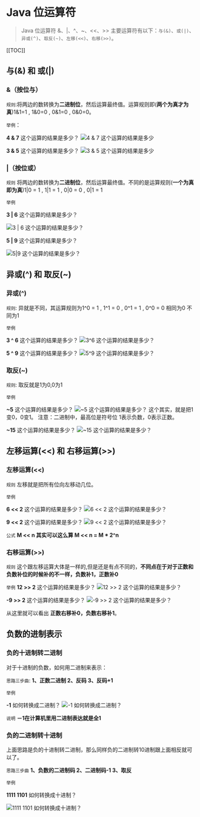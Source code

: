 # Java 位运算符
>Java 位运算符 &、|、^、~、<<、>> 
>主要运算符有以下：`与(&)`、`或(|)`、`异或(^)`、`取反(~)`、`左移(<<)`、`右移(>>)`。

[[TOC]]

## 与(&) 和 或(|)

### &（按位与）

`规则`:将两边的数转换为**二进制位**，然后运算最终值。运算规则即(**两个为真才为真**)1&1=1 , 1&0=0 , 0&1=0 , 0&0=0。

`举例`：

**4 & 7** 这个运算的结果是多少？
![4 & 7 这个运算的结果是多少](../Promote/img/big_001.jpg "4 & 7 这个运算的结果是多少")

**3 & 5** 这个运算的结果是多少？
![3 & 5 这个运算的结果是多少](../Promote/img/big_002.jpg "3 & 5 这个运算的结果是多少")

### |（按位或）

`规则` 将两边的数转换为**二进制位**，然后运算最终值。不同的是运算规则(**一个为真即为真**)1|0 = 1 , 1|1 = 1 , 0|0 = 0 , 0|1 = 1

`举例`

**3 | 6** 这个运算的结果是多少？

![3 | 6 这个运算的结果是多少？](../Promote/img/big_003.jpg "3 | 6 这个运算的结果是多少？")

**5 | 9** 这个运算的结果是多少？

![5|9 这个运算的结果是多少？](../Promote/img/big_004.jpg "5 | 9 这个运算的结果是多少？")

## 异或(^) 和 取反(~)

### 异或(^)

`规则`: 异就是不同，其运算规则为1^0 = 1 , 1^1 = 0 , 0^1 = 1 , 0^0 = 0 相同为0 不同为1

`举例`

**3 ^ 6** 这个运算的结果是多少？
![3^6 这个运算的结果是多少？](../Promote/img/big_005.jpg "3 ^ 6 这个运算的结果是多少？")

**5 ^ 9** 这个运算的结果是多少？
![5^9 这个运算的结果是多少？](../Promote/img/big_006.jpg "5 ^ 9 这个运算的结果是多少？")

### 取反(~)

`规则`: 取反就是1为0,0为1

`举例`

**~5** 这个运算的结果是多少？
![~5 这个运算的结果是多少？](../Promote/img/big_007.jpg "~5 这个运算的结果是多少？")
这个其实，就是把1变0，0变1。
注意：二进制中，最高位是符号位 1表示负数，0表示正数。

**~15** 这个运算的结果是多少？
![~15 这个运算的结果是多少？](../Promote/img/big_008.jpg "~15 这个运算的结果是多少？")

## 左移运算(<<) 和 右移运算(>>) 

### 左移运算(<<)

`规则` 左移就是把所有位向左移动几位。

`举例`

**6 << 2** 这个运算的结果是多少？
![6 << 2 这个运算的结果是多少？](../Promote/img/big_009.jpg "6 << 2 这个运算的结果是多少？")

**9 << 2** 这个运算的结果是多少？
![9 << 2 这个运算的结果是多少？](../Promote/img/big_010.jpg "9 << 2 这个运算的结果是多少？")

`公式` **M << n 其实可以这么算 M << n = M * 2^n**

### 右移运算(>>)

`规则` 这个跟左移运算大体是一样的,但是还是有点不同的，**不同点在于对于正数和负数补位的时候补的不一样，负数补1，正数补0**

`举例`
**12 >> 2** 这个运算的结果是多少？
![12 >> 2 这个运算的结果是多少？](../Promote/img/big_011.jpg "12 >> 2 这个运算的结果是多少？")

**-9 >> 2** 这个运算的结果是多少？
![-9 >> 2 这个运算的结果是多少？](../Promote/img/big_012.jpg "-9 >> 2 这个运算的结果是多少？")

从这里就可以看出 **正数右移补0，负数右移补1**。

## 负数的进制表示

### 负的十进制转二进制

对于十进制的负数，如何用二进制来表示：

`思路三步曲`: **1、正数二进制 2、反码 3、反码+1**

`举例`

**-1** 如何转换成二进制？
![-1 如何转换成二进制？](../Promote/img/big_013.jpg "-1 如何转换成二进制？")

`说明` **－1在计算机里用二进制表达就是全1**

### 负的二进制转十进制

上面思路是负的十进制转二进制，那么同样负的二进制转10进制跟上面相反就可以了。

`思路三步曲` **1、负数的二进制码 2、二进制码-1 3、取反**

`举例`

**1111 1101** 如何转换成十进制？

![1111 1101 如何转换成十进制？](../Promote/img/big_014.jpg "1111 1101 如何转换成十进制？")
